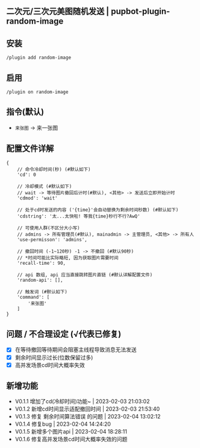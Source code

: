 ## 二次元/三次元美图随机发送 | pupbot-plugin-random-image

## 安装
```
/plugin add random-image
```

## 启用
```
/plugin on random-image
```

## 指令(默认)
* `来张图` -> 来一张图

## 配置文件详解

```
{
    // 命令冷却时间(秒) (#默认如下)
    'cd': 0

    // 冷却模式 (#默认如下)
    // wait -> 等待图片撤回后计时(#默认), <其他> -> 发送后立即开始计时
    'cdmod': 'wait'

    // 处于cd时发送的内容 ('{time}'会自动替换为剩余时间秒数) (#默认如下)
    'cdstring': '太...太快啦! 等我{time}秒行不行?AwQ'

    // 可使用人群(不区分大小写)
    // admins -> 所有管理员(#默认), mainadmin -> 主管理员, <其他> -> 所有人
    'use-permisson': 'admins',
    
    // 撤回时间 (-1~120秒) -1 -> 不撤回 (#默认90秒) 
    // *时间可能比实际略短, 因为获取图片需要时间
    'recall-time': 90,

    // api 数组, api 应当直接跳转图片直链 (#默认详解配置文件)
    'random-api': [],
    
    // 触发词 (#默认如下)
    'command': [  
        '来张图'
    ]
}
```

## 问题 / 不合理设定 (√代表已修复)
- [x] 在等待撤回等待期间会阻塞主线程导致消息无法发送
- [x] 剩余时间显示过长(位数保留过多)
- [x] 高并发场景cd时间大概率失效

## 新增功能
* V0.1.1 增加了cd(冷却时间)功能~ | 2023-02-03 21:03:02
* V0.1.2 新增cd时间显示适配撤回时间 | 2023-02-03 21:53:40
* V0.1.3 修复 剩余时间算法错误 的问题 | 2023-02-04 13:02:12
* V0.1.4 修复bug | 2023-02-04 14:24:20
* V0.1.5 新增多个图片api | 2023-02-04 18:28:11
* V0.1.6 修复高并发场景cd时间大概率失效的问题


